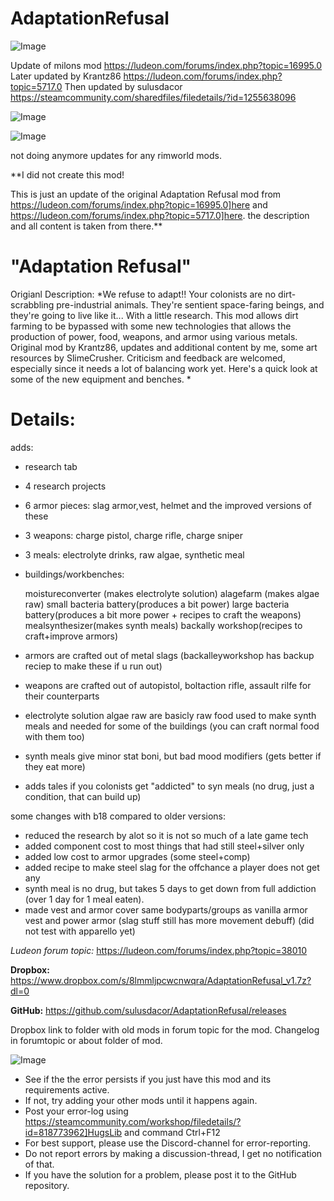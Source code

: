 # AdaptationRefusal

![Image](https://i.imgur.com/buuPQel.png)

Update of milons mod
https://ludeon.com/forums/index.php?topic=16995.0
Later updated by Krantz86
https://ludeon.com/forums/index.php?topic=5717.0
Then updated by sulusdacor
https://steamcommunity.com/sharedfiles/filedetails/?id=1255638096

![Image](https://i.imgur.com/pufA0kM.png)

	
![Image](https://i.imgur.com/Z4GOv8H.png)


not doing anymore updates for any rimworld mods.

**I did not create this mod!

This is just an update of the original Adaptation Refusal mod from https://ludeon.com/forums/index.php?topic=16995.0]here and https://ludeon.com/forums/index.php?topic=5717.0]here. the description and all content is taken from there.**

# "Adaptation Refusal"


Origianl Description:
*We refuse to adapt!!
Your colonists are no dirt-scrabbling pre-industrial animals.  They're sentient space-faring beings, and they're going to live like it... With a little research.  This mod allows dirt farming to be bypassed with some new technologies that allows the production of power, food, weapons, and armor using various metals.  Original mod by Krantz86, updates and additional content by me, some art resources by SlimeCrusher.  Criticism and feedback are welcomed, especially since it needs a lot of balancing work yet.  Here's a quick look at some of the new equipment and benches. *

# Details:


adds:
- research tab
- 4 research projects
- 6 armor pieces: slag armor,vest, helmet and the improved versions of these
- 3 weapons: charge pistol, charge rifle, charge sniper
- 3 meals: electrolyte drinks, raw algae, synthetic meal
- buildings/workbenches:

    moistureconverter (makes electrolyte solution)
    alagefarm (makes algae raw)
    small bacteria battery(produces a bit power)
    large bacteria battery(produces a bit more power + recipes to craft the weapons)
    mealsynthesizer(makes synth meals)
    backally workshop(recipes to craft+improve armors)

- armors are crafted out of metal slags (backalleyworkshop has backup reciep to make these if u run out)
- weapons are crafted out of autopistol, boltaction rifle, assault rilfe for their counterparts
- electrolyte solution algae raw are basicly raw food used to make synth meals and needed for some of the buildings (you can craft normal food with them too)
- synth meals give minor stat boni, but bad mood modifiers (gets better if they eat more)
- adds tales if you colonists get "addicted" to syn meals (no drug, just a condition, that can build up)

some changes with b18 compared to older versions:
- reduced the research by alot so it is not so much of a late game tech
- added component cost to most things that had still steel+silver only
- added low cost to armor upgrades (some steel+comp)
- added recipe to make steel slag for the offchance a player does not get any
- synth meal is no drug, but takes 5 days to get down from full addiction (over 1 day for 1 meal eaten).
- made vest and armor cover same bodyparts/groups as vanilla armor vest and power armor (slag stuff still has more movement debuff) (did not test with apparello yet)

*Ludeon forum topic:*
https://ludeon.com/forums/index.php?topic=38010

**Dropbox:** https://www.dropbox.com/s/8lmmljpcwcnwqra/AdaptationRefusal_v1.7z?dl=0

**GitHub:** https://github.com/sulusdacor/AdaptationRefusal/releases

Dropbox link to folder with old mods in forum topic for the mod.
Changelog in forumtopic or about folder of mod.

![Image](https://i.imgur.com/PwoNOj4.png)



-  See if the the error persists if you just have this mod and its requirements active.
-  If not, try adding your other mods until it happens again.
-  Post your error-log using https://steamcommunity.com/workshop/filedetails/?id=818773962]HugsLib and command Ctrl+F12
-  For best support, please use the Discord-channel for error-reporting.
-  Do not report errors by making a discussion-thread, I get no notification of that.
-  If you have the solution for a problem, please post it to the GitHub repository.



